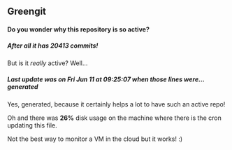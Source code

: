 ## Greengit

#### Do you wonder why this repository is so active?

##### After all it has 20413 commits!

But is it *really* active? Well...

##### Last update was on Fri Jun 11 at 09:25:07 when those lines were... generated

Yes, generated, because it certainly helps a lot to have such an active repo!

Oh and there was **26%** disk usage on the machine
where there is the cron updating this file.

Not the best way to monitor a VM in the cloud but it works! :)

